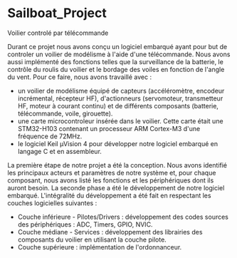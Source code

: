 # Sailboat_Project


Voilier controlé par télécommande

Durant ce projet nous avons conçu un logiciel embarqué ayant pour but de controler un voilier de modélisme à l'aide d'une télécommande. Nous avons aussi implémenté des fonctions telles que la surveillance de la batterie, le contrôle du roulis du voilier et le bordage des voiles en fonction de l'angle du vent. Pour ce faire, nous avons travaillé avec : 

- un voilier de modélisme équipé de capteurs (accéléromètre, encodeur incrémental, récepteur HF), d'actionneurs (servomoteur, transmetteur HF, moteur à courant continu) et de différents composants (batterie, télécommande, voile, girouette).
- une carte microcontroleur insérée dans le voilier. Cette carte était une STM32-H103 contenant un processeur ARM Cortex-M3 d'une fréquence de 72MHz.
- le logiciel Keil µVision 4 pour développer notre logiciel embarqué en langage C et en assembleur.

La première étape de notre projet a été la conception. Nous avons identifié les principaux acteurs et paramètres de notre système et, pour chaque composant, nous avons listé les fonctions et les périphériques dont ils auront besoin. La seconde phase a été le développement de notre logiciel embarqué. L'intégralité du développement a été fait en respectant les couches logicielles suivantes :

- Couche inférieure - Pilotes/Drivers : développement des codes sources des périphériques : ADC, Timers, GPIO, NVIC.
- Couche médiane - Services : développement des librairies des composants du voilier en utilisant la couche pilote.
- Couche supérieure : implémentation de l'ordonnanceur.
